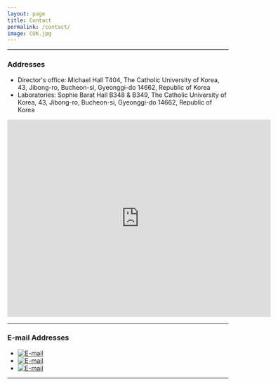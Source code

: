 ```yaml
---
layout: page
title: Contact
permalink: /contact/
image: CUK.jpg
---
```


***
### Addresses

* Director's office: Michael Hall T404, The Catholic University of Korea, 43, Jibong-ro, Bucheon-si, Gyeonggi-do 14662, Republic of Korea
* Laboratories: Sophie Barat Hall B348 & B349, The Catholic University of Korea, 43, Jibong-ro, Bucheon-si, Gyeonggi-do 14662, Republic of Korea

<div class="gmap">
  <iframe src="https://www.google.com/maps/embed?pb=!1m18!1m12!1m3!1d791.4723252778355!2d126.80200158589973!3d37.48693857838225!2m3!1f0!2f0!3f0!3m2!1i1024!2i768!4f13.1!3m3!1m2!1s0x357b62c22341bd79%3A0x13730f14a1fc72e!2z6rCA7Yao66at64yA7ZWZ6rWQIOyEseyLrOq1kOyglQ!5e0!3m2!1sko!2skr!4v1651584191104!5m2!1sko!2skr" width="600" height="450" style="border:0;" allowfullscreen="" loading="lazy" referrerpolicy="no-referrer-when-downgrade"></iframe>
</div>

***
### E-mail Addresses

* [![E-mail](https://img.shields.io/badge/Official%20-nslab.ai.cuk@gmail.com-EA4335?style=flat-square&logo=Gmail)](mailto:nslab.ai.cuk@gmail.com)
* [![E-mail](https://img.shields.io/badge/Director-ojlee@catholic.ac.kr-EA4335?style=flat-square&logo=Gmail)](mailto:ojlee@catholic.ac.kr)
* [![E-mail](https://img.shields.io/badge/Lab%20Rep-sarasong4423@gmail.com-EA4335?style=flat-square&logo=Gmail)](mailto:sarasong4423@gmail.com)

***
